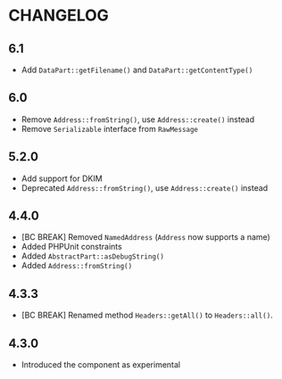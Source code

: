 CHANGELOG
=========

6.1
---

 * Add `DataPart::getFilename()` and `DataPart::getContentType()`

6.0
---

 * Remove `Address::fromString()`, use `Address::create()` instead
 * Remove `Serializable` interface from `RawMessage`

5.2.0
-----

 * Add support for DKIM
 * Deprecated `Address::fromString()`, use `Address::create()` instead

4.4.0
-----

 * [BC BREAK] Removed `NamedAddress` (`Address` now supports a name)
 * Added PHPUnit constraints
 * Added `AbstractPart::asDebugString()`
 * Added `Address::fromString()`

4.3.3
-----

 * [BC BREAK] Renamed method `Headers::getAll()` to `Headers::all()`.

4.3.0
-----

 * Introduced the component as experimental
